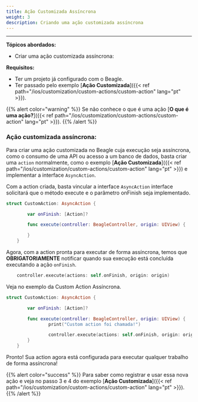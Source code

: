 ```yaml
---
title: Ação Customizada Assíncrona
weight: 3
description: Criando uma ação customizada assíncrona
---
```


---

**Tópicos abordados:**
- Criar uma ação customizada assíncrona:

 
**Requisitos:**
 - Ter um projeto já configurado com o Beagle.
 - Ter passado pelo exemplo [**Ação Customizada**]({{< ref path="/ios/customization/custom-actions/custom-action" lang="pt" >}}).

{{% alert color="warning" %}}
Se não conhece o que é uma ação [**O que é uma ação?**]({{< ref path="/ios/customization/custom-actions/custom-action" lang="pt" >}}).
{{% /alert %}}

### Ação customizada assíncrona:

Para criar uma ação customizada no Beagle cuja execução seja assíncrona, como o consumo de uma API ou acesso a um banco de dados, basta criar uma `action` normalmente, como o exemplo [**Ação Customizada**]({{< ref path="/ios/customization/custom-actions/custom-action" lang="pt" >}}) e implementar a interface `AsyncAction`.

Com a action criada, basta vincular a interface `AsyncAction` interface solicitará que o método execute e o parâmetro onFinish seja implementado.

```swift
struct CustomAction: AsyncAction {

        var onFinish: [Action]?

        func execute(controller: BeagleController, origin: UIView) {

        }
    }
```

Agora, com a action pronta para executar de forma assíncrona, temos que **OBRIGATORIAMENTE** notificar quando sua execução está concluída executando a ação `onFinish`.

```swift
    controller.execute(actions: self.onFinish, origin: origin)
```

Veja no exemplo da Custom Action Assíncrona.

```swift
struct CustomAction: AsyncAction {

        var onFinish: [Action]?

        func execute(controller: BeagleController, origin: UIView) {
                print("Custom action foi chamada!")

                controller.execute(actions: self.onFinish, origin: origin)
        }
    }
```

Pronto! Sua action agora está configurada para executar qualquer trabalho de forma assíncrona!

{{% alert color="success" %}}
Para saber como registrar e usar essa nova ação e veja no passo 3 e 4 do exemplo [**Ação Customizada**]({{< ref path="/ios/customization/custom-actions/custom-action" lang="pt" >}}).
{{% /alert %}}
